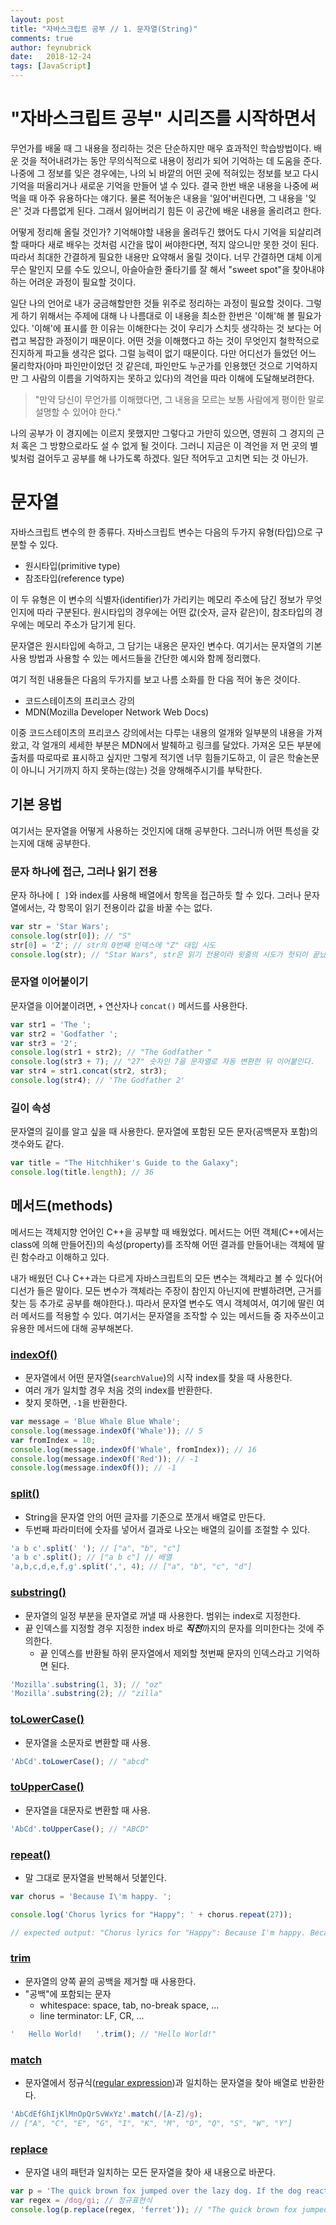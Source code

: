 ```yaml
---
layout: post
title: "자바스크립트 공부 // 1. 문자열(String)"
comments: true
author: feynubrick
date:   2018-12-24
tags: [JavaScript]
---
```


# "자바스크립트 공부" 시리즈를 시작하면서
무언가를 배울 때 그 내용을 정리하는 것은 단순하지만 매우 효과적인 학습방법이다.
배운 것을 적어내려가는 동안 무의식적으로 내용이 정리가 되어 기억하는 데 도움을 준다.
나중에 그 정보를 잊은 경우에는, 나의 뇌 바깥의 어떤 곳에 적혀있는 정보를 보고 다시 기억을 떠올리거나 새로운 기억을 만들어 낼 수 있다.
결국 한번 배운 내용을 나중에 써먹을 때 아주 유용하다는 얘기다.
물론 적어놓은 내용을 '잃어'버린다면, 그 내용을 '잊은' 것과 다름없게 된다.
그래서 잃어버리기 힘든 이 공간에 배운 내용을 올리려고 한다.

어떻게 정리해 올릴 것인가?
기억해야할 내용을 올려두긴 했어도 다시 기억을 되살리려 할 때마다 새로 배우는 것처럼 시간을 많이 써야한다면, 적지 않으니만 못한 것이 된다.
따라서 최대한 간결하게 필요한 내용만 요약해서 올릴 것이다.
너무 간결하면 대체 이게 무슨 말인지 모를 수도 있으니, 아슬아슬한 줄타기를 잘 해서 "sweet spot"을 찾아내야 하는 어려운 과정이 필요할 것이다.

일단 나의 언어로 내가 궁금해할만한 것들 위주로 정리하는 과정이 필요할 것이다.
그렇게 하기 위해서는 주제에 대해 나 나름대로 이 내용을 최소한 한번은 '이해'해 볼 필요가 있다.
'이해'에 표시를 한 이유는 이해한다는 것이 우리가 스치듯 생각하는 것 보다는 어렵고 복잡한 과정이기 때문이다.
어떤 것을 이해했다고 하는 것이 무엇인지 철학적으로 진지하게 파고들 생각은 없다.
그럴 능력이 없기 때문이다.
다만 어디선가 들었던 어느 물리학자(아마 파인만이었던 것 같은데, 파인만도 누군가를 인용했던 것으로 기억하지만 그 사람의 이름을 기억하지는 못하고 있다)의 격언을 따라 이해에 도달해보려한다.

> "만약 당신이 무언가를 이해했다면, 그 내용을 모르는 보통 사람에게 평이한 말로 설명할 수 있어야 한다."

나의 공부가 이 경지에는 이르지 못했지만 그렇다고 가만히 있으면, 영원히 그 경지의 근처 혹은 그 방향으로라도 설 수 없게 될 것이다.
그러니 지금은 이 격언을 저 먼 곳의 별빛처럼 걸어두고 공부를 해 나가도록 하겠다.
일단 적어두고 고치면 되는 것 아닌가.

# 문자열

자바스크립트 변수의 한 종류다. 자바스크립트 변수는 다음의 두가지 유형(타입)으로 구분할 수 있다.
- 원시타입(primitive type)
- 참조타입(reference type)

이 두 유형은 이 변수의 식별자(identifier)가 가리키는 메모리 주소에 담긴 정보가 무엇인지에 따라 구분된다.
원시타입의 경우에는 어떤 값(숫자, 글자 같은)이, 참조타입의 경우에는 메모리 주소가 담기게 된다.

문자열은 원시타입에 속하고, 그 담기는 내용은 문자인 변수다.
여기서는 문자열의 기본 사용 방법과 사용할 수 있는 메서드들을 간단한 예시와 함께 정리했다.

여기 적힌 내용들은 다음의 두가지를 보고 나름 소화를 한 다음 적어 놓은 것이다.
- 코드스테이츠의 프리코스 강의
- MDN(Mozilla Developer Network Web Docs)

이중 코드스테이츠의 프리코스 강의에서는 다루는 내용의 얼개와 일부분의 내용을 가져왔고, 각 얼개의 세세한 부분은 MDN에서 발췌하고 링크를 달았다.
가져온 모든 부분에 출처를 따로따로 표시하고 싶지만 그렇게 적기엔 너무 힘들기도하고, 이 글은 학술논문이 아니니 거기까지 하지 못하는(않는) 것을 양해해주시기를 부탁한다.

## 기본 용법

여기서는 문자열을 어떻게 사용하는 것인지에 대해 공부한다.
그러니까 어떤 특성을 갖는지에 대해 공부한다.

### 문자 하나에 접근, 그러나 읽기 전용

문자 하나에 `[ ]`와 index를 사용해 배열에서 항목을 접근하듯 할 수 있다. 그러나 문자열에서는, 각 항목이 읽기 전용이라 값을 바꿀 수는 없다.

```javascript
var str = 'Star Wars';
console.log(str[0]); // "S"
str[0] = 'Z'; // str의 0번째 인덱스에 "Z" 대입 시도
console.log(str); // "Star Wars", str은 읽기 전용이라 윗줄의 시도가 헛되이 끝났다.
```

### 문자열 이어붙이기

문자열을 이어붙이려면, `+` 연산자나 `concat()` 메서드를 사용한다.

```javascript
var str1 = 'The ';
var str2 = 'Godfather ';
var str3 = '2';
console.log(str1 + str2); // "The Godfather "
console.log(str3 + 7); // "27" 숫자인 7을 문자열로 자동 변환한 뒤 이어붙인다.
var str4 = str1.concat(str2, str3);
console.log(str4); // 'The Godfather 2'
```

### 길이 속성

문자열의 길이를 알고 싶을 때 사용한다. 문자열에 포함된 모든 문자(공백문자 포함)의 갯수와도 같다.

```javascript
var title = "The Hitchhiker's Guide to the Galaxy";
console.log(title.length); // 36
```

## 메서드(methods)

메서드는 객체지향 언어인 C++을 공부할 때 배웠었다.
메서드는 어떤 객체(C++에서는 class에 의해 만들어진)의 속성(property)를 조작해 어떤 결과를 만들어내는 객체에 딸린 함수라고 이해하고 있다.

내가 배웠던 C나 C++과는 다르게 자바스크립트의 모든 변수는 객체라고 볼 수 있다(어디선가 들은 말이다. 모든 변수가 객체라는 주장이 참인지 아닌지에 판별하려면, 근거를 찾는 등 추가로 공부를 해야한다.).
따라서 문자열 변수도 역시 객체여서, 여기에 딸린 여러 메서드를 적용할 수 있다.
여기서는 문자열을 조작할 수 있는 메서드들 중 자주쓰이고 유용한 메서드에 대해 공부해본다.

### [indexOf()](https://developer.mozilla.org/en-US/docs/Web/JavaScript/Reference/Global_Objects/String/indexOf)

- 문자열에서 어떤 문자열(`searchValue`)의 시작 index를 찾을 때 사용한다.
- 여러 개가 일치할 경우 처음 것의 index를 반환한다.
- 찾지 못하면, `-1`을 반환한다.

```javascript
var message = 'Blue Whale Blue Whale';
console.log(message.indexOf('Whale')); // 5
var fromIndex = 10;
console.log(message.indexOf('Whale', fromIndex)); // 16
console.log(message.indexOf('Red')); // -1
console.log(message.indexOf()); // -1
```

### [split()](https://developer.mozilla.org/en-US/docs/Web/JavaScript/Reference/Global_Objects/String/split)

- String을 문자열 안의 어떤 글자를 기준으로 쪼개서 배열로 만든다.
- 두번째 파라미터에 숫자를 넣어서 결과로 나오는 배열의 길이를 조절할 수 있다.

```javascript
'a b c'.split(' '); // ["a", "b", "c"]
'a b c'.split(); // ["a b c"] // 배열
'a,b,c,d,e,f,g'.split(',', 4); // ["a", "b", "c", "d"]
```

### [substring()](https://developer.mozilla.org/en-US/docs/Web/JavaScript/Reference/Global_Objects/String/substring)

- 문자열의 일정 부분을 문자열로 꺼낼 때 사용한다. 범위는 index로 지정한다.
- 끝 인덱스를 지정할 경우 지정한 index 바로 ***직전***까지의 문자를 의미한다는 것에 주의한다. 
    - 끝 인덱스를 반환될 하위 문자열에서 제외할 첫번째 문자의 인덱스라고 기억하면 된다.

```javascript
'Mozilla'.substring(1, 3); // "oz"
'Mozilla'.substring(2); // "zilla"
```

### [toLowerCase()](https://developer.mozilla.org/en-US/docs/Web/JavaScript/Reference/Global_Objects/String/toLowerCase) 

- 문자열을 소문자로 변환할 때 사용.

```javascript
'AbCd'.toLowerCase(); // "abcd"
```

### [toUpperCase()](https://developer.mozilla.org/en-US/docs/Web/JavaScript/Reference/Global_Objects/String/toUpperCase)
- 문자열을 대문자로 변환할 때 사용.

```javascript
'AbCd'.toUpperCase(); // "ABCD"
```


### [repeat()](https://developer.mozilla.org/en-US/docs/Web/JavaScript/Reference/Global_Objects/String/repeat)

- 말 그대로 문자열을 반복해서 덧붙인다.

```javascript
var chorus = 'Because I\'m happy. ';

console.log('Chorus lyrics for "Happy": ' + chorus.repeat(27));

// expected output: "Chorus lyrics for "Happy": Because I'm happy. Because I'm happy. Because I'm happy. Because I'm happy. Because I'm happy. Because I'm happy. Because I'm happy. Because I'm happy. Because I'm happy. Because I'm happy. Because I'm happy. Because I'm happy. Because I'm happy. Because I'm happy. Because I'm happy. Because I'm happy. Because I'm happy. Because I'm happy. Because I'm happy. Because I'm happy. Because I'm happy. Because I'm happy. Because I'm happy. Because I'm happy. Because I'm happy. Because I'm happy. Because I'm happy. "
```

### [trim](https://developer.mozilla.org/en-US/docs/Web/JavaScript/Reference/Global_Objects/String/Trim)

- 문자열의 양쪽 끝의 공백을 제거할 때 사용한다.
- "공백"에 포함되는 문자
    - whitespace: space, tab, no-break space, ...
    - line terminator: LF, CR, ...

```javascript
'   Hello World!   '.trim(); // "Hello World!"
```

### [match](https://developer.mozilla.org/en-US/docs/Web/JavaScript/Reference/Global_Objects/String/match)

- 문자열에서 정규식([regular expression](https://developer.mozilla.org/en-US/docs/Web/JavaScript/Guide/Regular_Expressions))과 일치하는 문자열을 찾아 배열로 반환한다.

```javascript
'AbCdEfGhIjKlMnOpQrSvWxYz'.match(/[A-Z]/g);
// ["A", "C", "E", "G", "I", "K", "M", "O", "Q", "S", "W", "Y"]
```

### [replace](https://developer.mozilla.org/en-US/docs/Web/JavaScript/Reference/Global_Objects/String/replace)

- 문자열 내의 패턴과 일치하는 모든 문자열을 찾아 새 내용으로 바꾼다.

```javascript
var p = 'The quick brown fox jumped over the lazy dog. If the dog reacted, was it really lazy?';
var regex = /dog/gi; // 정규표현식
console.log(p.replace(regex, 'ferret')); // "The quick brown fox jumped over the lazy ferret. If the ferret reacted, was it really lazy?"
```